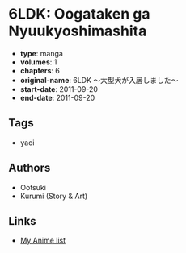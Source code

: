 # 6LDK: Oogataken ga Nyuukyoshimashita

-   **type**: manga
-   **volumes**: 1
-   **chapters**: 6
-   **original-name**: 6LDK ～大型犬が入居しました～
-   **start-date**: 2011-09-20
-   **end-date**: 2011-09-20

## Tags

-   yaoi

## Authors

-   Ootsuki
-   Kurumi (Story & Art)

## Links

-   [My Anime list](https://myanimelist.net/manga/40971/6LDK__Oogataken_ga_Nyuukyoshimashita)
